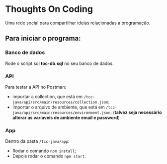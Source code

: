 # Thoughts On Coding
Uma rede social para compartilhar ideias relacionadas a programação.

## Para iniciar o programa:

### Banco de dados

Rode o script sql **toc-db.sql** no seu banco de dados.

### API

Para testar a API no Postman:

- importar a collection, que está em `/tcc-java/api/src/main/resources/collection.json`;
- importar o arquivo de ambiente, que está em `/tcc-java/api/src/main/resources/environment.json`; (**talvez seja necessário alterar as varíaveis de ambiente email e password**)

### App

Dentro da pasta `/tcc-java/app`:

- Rodar o comando `npm install`;
- Depois rodar o comando `npm start`.